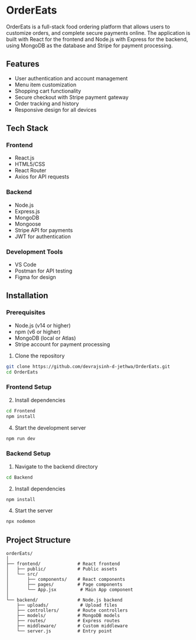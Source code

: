 # OrderEats

OrderEats is a full-stack food ordering platform that allows users to customize orders, and complete secure payments online. The application is built with React for the frontend and Node.js with Express for the backend, using MongoDB as the database and Stripe for payment processing.

## Features

- User authentication and account management
- Menu item customization
- Shopping cart functionality
- Secure checkout with Stripe payment gateway
- Order tracking and history
- Responsive design for all devices

## Tech Stack

### Frontend
- React.js
- HTML5/CSS
- React Router
- Axios for API requests

### Backend
- Node.js
- Express.js
- MongoDB
- Mongoose
- Stripe API for payments
- JWT for authentication

### Development Tools
- VS Code
- Postman for API testing
- Figma for design

## Installation

### Prerequisites
- Node.js (v14 or higher)
- npm (v6 or higher)
- MongoDB (local or Atlas)
- Stripe account for payment processing



1. Clone the repository
```bash
git clone https://github.com/devrajsinh-d-jethwa/OrderEats.git
cd OrderEats
```

### Frontend Setup
2. Install dependencies
```bash
cd Frontend
npm install
```


4. Start the development server
```bash
npm run dev
```

### Backend Setup
1. Navigate to the backend directory
```bash
cd Backend
```

2. Install dependencies
```bash
npm install
```

4. Start the server
```bash
npx nodemon
```

## Project Structure

```
orderEats/
│
├── frontend/              # React frontend
│   ├── public/            # Public assets
│   └── src/
│       ├── components/    # React components
│       ├── pages/         # Page components
│       └── App.jsx         # Main App component
│
└── backend/               # Node.js backend
    ├── uploads/            # Upload files
    ├── controllers/       # Route controllers
    ├── models/            # MongoDB models
    ├── routes/            # Express routes
    ├── middleware/        # Custom middleware
    └── server.js          # Entry point
```
